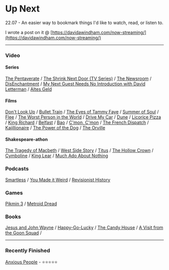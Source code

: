 # Up Next

22.07 - An easier way to bookmark things I'd like to watch, read, or listen to. 

I wrote a post on it @ [https://davidawindham.com/now-streaming/](https://davidawindham.com/now-streaming/)

---
### Video
#### Series

[The Pentaverate](https://en.wikipedia.org/wiki/The_Pentaverate) / 
[The Shrink Next Door (TV Series)](https://en.wikipedia.org/wiki/The_Shrink_Next_Door_(TV_series)) /
[The Newsroom](https://en.wikipedia.org/wiki/The_Newsroom_(American_TV_series)) /
[DisEnchantment](https://en.wikipedia.org/wiki/Disenchantment_(TV_series)) / 
[My Next Guest Needs No Introduction with David Letterman](https://en.wikipedia.org/wiki/My_Next_Guest_Needs_No_Introduction_with_David_Letterman) /
[Altes Geld](https://en.wikipedia.org/wiki/Altes_Geld)

#### Films
[Don't Look Up](https://en.wikipedia.org/wiki/Don%27t_Look_Up) /
[Bullet Train](https://en.wikipedia.org/wiki/Bullet_Train_(film)) /
[The Eyes of Tammy Faye](https://en.wikipedia.org/wiki/The_Eyes_of_Tammy_Faye_(2021_film)) /
[Summer of Soul](https://en.wikipedia.org/wiki/Summer_of_Soul) /
[Flee](https://en.wikipedia.org/wiki/Flee_(film)) /
[The Worst Person in the World](https://en.wikipedia.org/wiki/The_Worst_Person_in_the_World_(film)) /
[Drive My Car](https://en.wikipedia.org/wiki/Drive_My_Car) /
[Dune](https://en.wikipedia.org/wiki/Dune) /
[Licorice Pizza](https://en.wikipedia.org/wiki/Licorice_Pizza) /
[King Richard](https://en.wikipedia.org/wiki/King_Richard) /
[Belfast](https://en.wikipedia.org/wiki/Belfast_(film)) /
[Bao](https://en.wikipedia.org/wiki/Bao_(film)) /
[C'mon, C'mon](https://en.wikipedia.org/wiki/C%27mon_C%27mon_(film)) / 
[The French Dispatch](https://en.wikipedia.org/wiki/The_French_Dispatch) / 
[Kajillionaire](https://en.wikipedia.org/wiki/Kajillionaire) / 
[The Power of the Dog](https://en.wikipedia.org/wiki/The_Power_of_the_Dog) / 
[The Orville](https://en.wikipedia.org/wiki/The_Orville)



#### Shakespeare-athon
[The Tragedy of Macbeth](https://en.wikipedia.org/wiki/Macbeth) / 
[West Side Story](https://en.wikipedia.org/wiki/West_Side_Story_(2021_film)) /
[Titus](https://en.wikipedia.org/wiki/Titus_(film)) /
[The Hollow Crown](https://en.wikipedia.org/wiki/The_Hollow_Crown_(TV_series)#The_Hollow_Crown:_The_Wars_of_the_Roses_(2016)) /
[Cymboline](https://en.wikipedia.org/wiki/Cymboline_(film)) /
[King Lear](https://en.wikipedia.org/wiki/King_Lear_(2018_film)) /
[Much Ado About Nothing](https://en.wikipedia.org/wiki/Much_Ado_About_Nothing_(2012_film))


### Podcasts
[Smartless](https://en.wikipedia.org/wiki/SmartLess) /
[You Made it Weird](https://en.wikipedia.org/wiki/You_Made_It_Weird_with_Pete_Holmes) / [Revisionist History](https://en.wikipedia.org/wiki/Revisionist_History_(podcast))

### Games 
[Pikmin 3](https://en.wikipedia.org/wiki/Pikmin) /
[Metroid Dread](https://en.wikipedia.org/wiki/Metroid_Dread)



### Books
[Jesus and John Wayne](https://en.wikipedia.org/wiki/Jesus_and_John_Wayne) /
[Happy-Go-Lucky](https://en.wikipedia.org/wiki/Happy-Go-Lucky_(book)) /
[The Candy House](https://en.wikipedia.org/wiki/The_Candy_House_(novel)) /
[A Visit from the Goon Squad](https://en.wikipedia.org/wiki/A_Visit_from_the_Goon_Squad) /

---
### Recently Finished

[Anxious People](https://en.wikipedia.org/wiki/Anxious_People_(TV_series)) - :star::star::star::star::star:
